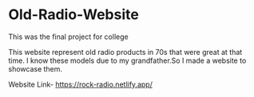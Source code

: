 # Old-Radio-Website
This was the final project for college

This website represent old radio products in 70s that were great at that time. I know these models due to my grandfather.So I made a website to showcase them.

Website Link- https://rock-radio.netlify.app/
